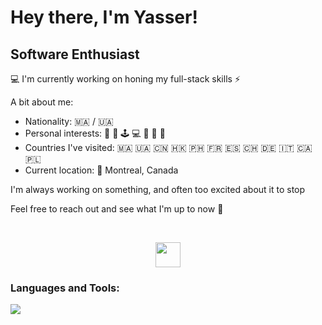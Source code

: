 # Hey there, I'm Yasser!
## Software Enthusiast

💻 I'm currently working on honing my full-stack skills ⚡️

A bit about me:
* Nationality: :morocco: / :ukraine:	
* Personal interests: 🏐 💪 🕹️ 💻 🛫 🎹 🎨
* Countries I've visited: :morocco:	:ukraine: :cn: :hong_kong: :philippines: :fr: :es: :switzerland: :de: :it: :canada: :poland: 
* Current location: 📍 Montreal, Canada

I'm always working on something, and often too excited about it to stop

Feel free to reach out and see what I'm up to now 💬

<br>

<p align="center"> 
  <a href="https://www.linkedin.com/in/nabilyasser/">
    <img style="width:40px; height=40px;" src="https://cdn-icons-png.flaticon.com/512/174/174857.png"></img>
  </a>
</p>

<h3 align="left">Languages and Tools:</h3>
<p align="left">
<img src="https://skillicons.dev/icons?i=cs,cpp,java,spring,eclipse,idea,vscode,javascript,typescript,vue,express,nodejs,angular,html,css,linux,anaconda,python,pytorch,tensorflow,sklearn,matlab,selenium,pycharm,mysql,mongodb,bootstrap,git,gitlab,github,githubactions,docker,kubernetes,firebase,postman,npm,aws," />
</p>
